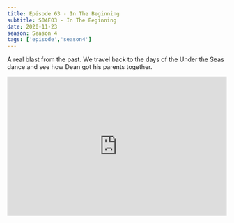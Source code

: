 ```yaml
---
title: Episode 63 - In The Beginning
subtitle: S04E03 - In The Beginning
date: 2020-11-23
season: Season 4
tags: ['episode','season4']
---
```


A real blast from the past.  We travel back to the days of the Under the Seas dance and see how Dean got his parents together.

<iframe src="https://cast.rocks/player/27557/Supernature-63-In-the-Beginning-.mp3?episodeTitle=Episode%2063%20-%20The%20Beginning&podcastTitle=Couple%20of%20Idjits&episodeDate=November%2023rd%2C%202020&imageURL=https%3A%2F%2Fcast.rocks%2Fhosting%2F27557%2Ffeeds%2FCAURZ.jpg" style="border: none; min-height: 265px; max-height: 320px; max-width: 558px; min-width: 270px; width: 100%; height: 100%;" scrollbars="no"></iframe>

